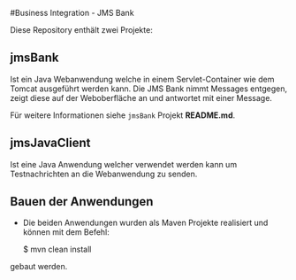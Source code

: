 #Business Integration - JMS Bank

Diese Repository enthält zwei Projekte:

## jmsBank

Ist ein Java Webanwendung welche in einem Servlet-Container wie dem Tomcat ausgeführt werden kann.
Die JMS Bank nimmt Messages entgegen, zeigt diese auf der Weboberfläche an und antwortet mit einer Message.

Für weitere Informationen siehe `jmsBank` Projekt **README.md**. 

## jmsJavaClient

Ist eine Java Anwendung welcher verwendet werden kann um Testnachrichten an die Webanwendung zu senden.

## Bauen der Anwendungen

* Die beiden Anwendungen wurden als Maven Projekte realisiert und können mit dem Befehl:

	$ mvn clean install
	
gebaut werden.

 

